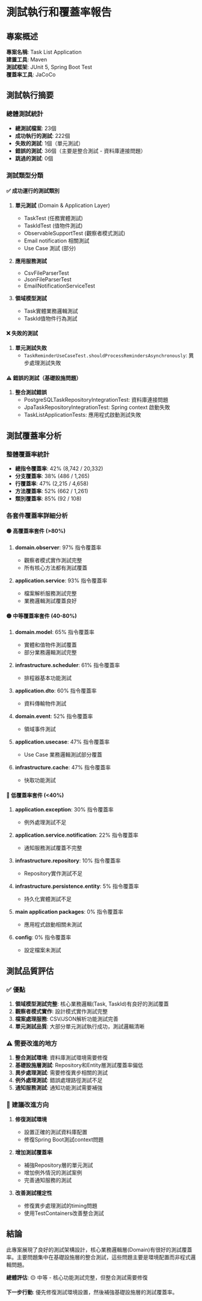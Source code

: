 # 測試執行和覆蓋率報告

## 專案概述
**專案名稱**: Task List Application  
**建置工具**: Maven  
**測試框架**: JUnit 5, Spring Boot Test  
**覆蓋率工具**: JaCoCo  

## 測試執行摘要

### 總體測試統計
- **總測試檔案**: 23個
- **成功執行的測試**: 222個
- **失敗的測試**: 1個（單元測試）
- **錯誤的測試**: 36個（主要是整合測試 - 資料庫連接問題）
- **跳過的測試**: 0個

### 測試類型分類

#### ✅ 成功運行的測試類別
1. **單元測試** (Domain & Application Layer)
   - TaskTest (任務實體測試)
   - TaskIdTest (值物件測試)
   - ObservableSupportTest (觀察者模式測試)
   - Email notification 相關測試
   - Use Case 測試 (部分)

2. **應用服務測試**
   - CsvFileParserTest
   - JsonFileParserTest
   - EmailNotificationServiceTest

3. **領域模型測試**
   - Task實體業務邏輯測試
   - TaskId值物件行為測試

#### ❌ 失敗的測試
1. **單元測試失敗**
   - `TaskReminderUseCaseTest.shouldProcessRemindersAsynchronously`: 異步處理測試失敗

#### ⚠️ 錯誤的測試（基礎設施問題）
1. **整合測試錯誤**
   - PostgreSQLTaskRepositoryIntegrationTest: 資料庫連接問題
   - JpaTaskRepositoryIntegrationTest: Spring context 啟動失敗
   - TaskListApplicationTests: 應用程式啟動測試失敗

## 測試覆蓋率分析

### 整體覆蓋率統計
- **總指令覆蓋率**: 42% (8,742 / 20,332)
- **分支覆蓋率**: 38% (486 / 1,265)
- **行覆蓋率**: 47% (2,215 / 4,658)
- **方法覆蓋率**: 52% (662 / 1,261)
- **類別覆蓋率**: 85% (92 / 108)

### 各套件覆蓋率詳細分析

#### 🟢 高覆蓋率套件 (>80%)
1. **domain.observer**: 97% 指令覆蓋率
   - 觀察者模式實作測試完整
   - 所有核心方法都有測試覆蓋

2. **application.service**: 93% 指令覆蓋率
   - 檔案解析服務測試完整
   - 業務邏輯測試覆蓋良好

#### 🟡 中等覆蓋率套件 (40-80%)
1. **domain.model**: 65% 指令覆蓋率
   - 實體和值物件測試覆蓋
   - 部分業務邏輯測試完整

2. **infrastructure.scheduler**: 61% 指令覆蓋率
   - 排程器基本功能測試

3. **application.dto**: 60% 指令覆蓋率
   - 資料傳輸物件測試

4. **domain.event**: 52% 指令覆蓋率
   - 領域事件測試

5. **application.usecase**: 47% 指令覆蓋率
   - Use Case 業務邏輯測試部分覆蓋

6. **infrastructure.cache**: 47% 指令覆蓋率
   - 快取功能測試

#### 🔴 低覆蓋率套件 (<40%)
1. **application.exception**: 30% 指令覆蓋率
   - 例外處理測試不足

2. **application.service.notification**: 22% 指令覆蓋率
   - 通知服務測試覆蓋不完整

3. **infrastructure.repository**: 10% 指令覆蓋率
   - Repository實作測試不足

4. **infrastructure.persistence.entity**: 5% 指令覆蓋率
   - 持久化實體測試不足

5. **main application packages**: 0% 指令覆蓋率
   - 應用程式啟動相關未測試

6. **config**: 0% 指令覆蓋率
   - 設定檔案未測試

## 測試品質評估

### ✅ 優點
1. **領域模型測試完整**: 核心業務邏輯(Task, TaskId)有良好的測試覆蓋
2. **觀察者模式實作**: 設計模式實作測試完整
3. **檔案處理服務**: CSV/JSON解析功能測試完善
4. **單元測試品質**: 大部分單元測試執行成功，測試邏輯清晰

### ⚠️ 需要改進的地方
1. **整合測試環境**: 資料庫測試環境需要修復
2. **基礎設施層測試**: Repository和Entity層測試覆蓋率偏低
3. **異步處理測試**: 需要修復異步相關的測試
4. **例外處理測試**: 錯誤處理路徑測試不足
5. **通知服務測試**: 通知功能測試需要補強

### 🎯 建議改進方向
1. **修復測試環境**
   - 設置正確的測試資料庫配置
   - 修復Spring Boot測試context問題

2. **增加測試覆蓋率**
   - 補強Repository層的單元測試
   - 增加例外情況的測試案例
   - 完善通知服務的測試

3. **改善測試穩定性**
   - 修復異步處理測試的timing問題
   - 使用TestContainers改善整合測試

## 結論

此專案展現了良好的測試架構設計，核心業務邏輯層(Domain)有很好的測試覆蓋率。主要問題集中在基礎設施層的整合測試，這些問題主要是環境配置而非程式邏輯問題。

**總體評估**: 🟡 中等 - 核心功能測試完整，但整合測試需要修復

**下一步行動**: 優先修復測試環境設置，然後補強基礎設施層的測試覆蓋率。
